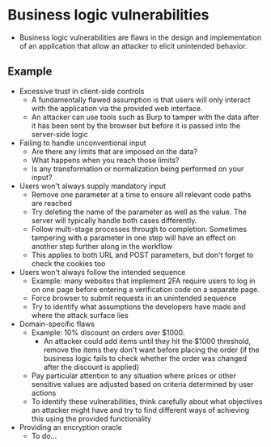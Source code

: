 # Business logic vulnerabilities

* Business logic vulnerabilities are flaws in the design and implementation of an application that allow an attacker to elicit unintended behavior.

## Example

* Excessive trust in client-side controls
  * A fundamentally flawed assumption is that users will only interact with the application via the provided web interface.
  * An attacker can use tools such as Burp to tamper with the data after it has been sent by the browser but before it is passed into the server-side logic
* Failing to handle unconventional input
  * Are there any limits that are imposed on the data?
  * What happens when you reach those limits?
  * Is any transformation or normalization being performed on your input?
* Users won't always supply mandatory input
  * Remove one parameter at a time to ensure all relevant code paths are reached
  * Try deleting the name of the parameter as well as the value. The server will typically handle both cases differently.
  * Follow multi-stage processes through to completion. Sometimes tampering with a parameter in one step will have an effect on another step further along in the workflow
  * This applies to both URL and POST parameters, but don't forget to check the cookies too
* Users won't always follow the intended sequence
  * Example: many websites that implement 2FA require users to log in on one page before entering a verification code on a separate page.
  * Force browser to submit requests in an unintended sequence
  * Try to identify what assumptions the developers have made and where the attack surface lies
* Domain-specific flaws
  * Example: 10% discount on orders over $1000.
    * An attacker could add items until they hit the $1000 threshold, remove the items they don't want before placing the order (if the business logic fails to check whether the order was changed after the discount is applied)
  * Pay particular attention to any situation where prices or other sensitive values are adjusted based on criteria determined by user actions
  * To identify these vulnerabilities, think carefully about what objectives an attacker might have and try to find different ways of achieving this using the provided functionality
* Providing an encryption oracle
  * To do...
